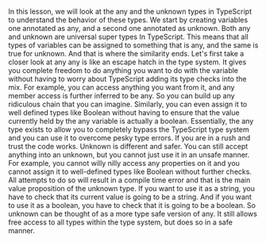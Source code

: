 In this lesson, we will look at the any and the unknown types in TypeScript to understand the behavior
of these types.
We start by creating variables one annotated as any, and a second one annotated as unknown.
Both any and unknown are universal super types In TypeScript.
This means that all types of variables can be assigned to something that is any, and the same is true
for unknown.
And that is where the similarity ends.
Let's first take a closer look at any any is like an escape hatch in the type system.
It gives you complete freedom to do anything you want to do with the variable without having to worry
about TypeScript adding its type checks into the mix.
For example, you can access anything you want from it, and any member access is further inferred to
be any.
So you can build up any ridiculous chain that you can imagine.
Similarly, you can even assign it to well defined types like Boolean without having to ensure that
the value currently held by the any variable is actually a boolean.
Essentially, the any type exists to allow you to completely bypass the TypeScript type system and you
can use it to overcome pesky type errors.
If you are in a rush and trust the code works.
Unknown is different and safer.
You can still accept anything into an unknown, but you cannot just use it in an unsafe manner.
For example, you cannot willy nilly access any properties on it and you cannot assign it to well-defined
types like Boolean without further checks.
All attempts to do so will result in a compile time error and that is the main value proposition of
the unknown type.
If you want to use it as a string, you have to check that its current value is going to be a string.
And if you want to use it as a boolean, you have to check that it is going to be a boolean.
So unknown can be thought of as a more type safe version of any.
It still allows free access to all types within the type system, but does so in a safe manner.
